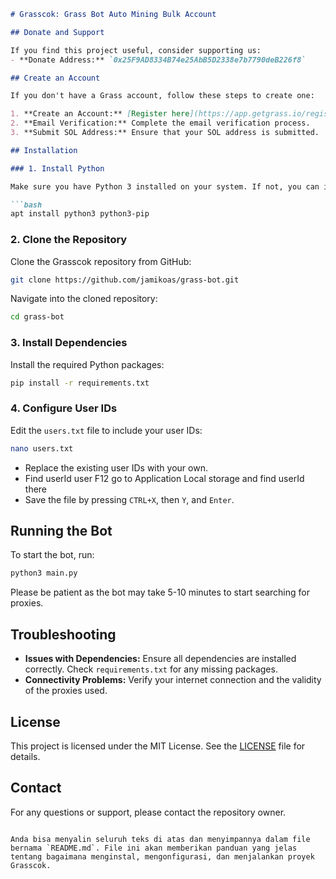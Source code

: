 ```markdown
# Grasscok: Grass Bot Auto Mining Bulk Account

## Donate and Support

If you find this project useful, consider supporting us:
- **Donate Address:** `0x25F9AD8334B74e25AbB5D2338e7b7790deB226f8`

## Create an Account

If you don't have a Grass account, follow these steps to create one:

1. **Create an Account:** [Register here](https://app.getgrass.io/register/?referralCode=5fWgsgatt3boTbm)
2. **Email Verification:** Complete the email verification process.
3. **Submit SOL Address:** Ensure that your SOL address is submitted.

## Installation

### 1. Install Python

Make sure you have Python 3 installed on your system. If not, you can install it using:

```bash
apt install python3 python3-pip
```

### 2. Clone the Repository

Clone the Grasscok repository from GitHub:

```bash
git clone https://github.com/jamikoas/grass-bot.git
```

Navigate into the cloned repository:

```bash
cd grass-bot
```

### 3. Install Dependencies

Install the required Python packages:

```bash
pip install -r requirements.txt
```

### 4. Configure User IDs

Edit the `users.txt` file to include your user IDs:

```bash
nano users.txt
```

- Replace the existing user IDs with your own.
- Find userId user F12 go to Application Local storage and find userId there
- Save the file by pressing `CTRL+X`, then `Y`, and `Enter`.

## Running the Bot

To start the bot, run:

```bash
python3 main.py
```

Please be patient as the bot may take 5-10 minutes to start searching for proxies.

## Troubleshooting

- **Issues with Dependencies:** Ensure all dependencies are installed correctly. Check `requirements.txt` for any missing packages.
- **Connectivity Problems:** Verify your internet connection and the validity of the proxies used.

## License

This project is licensed under the MIT License. See the [LICENSE](LICENSE) file for details.

## Contact

For any questions or support, please contact the repository owner.
```

Anda bisa menyalin seluruh teks di atas dan menyimpannya dalam file bernama `README.md`. File ini akan memberikan panduan yang jelas tentang bagaimana menginstal, mengonfigurasi, dan menjalankan proyek Grasscok.
